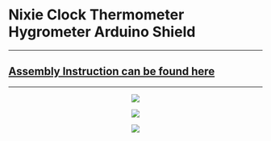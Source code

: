 # Nixie Clock Thermometer Hygrometer Arduino Shield
----
## [Assembly Instruction can be found here](http://bit.ly/nixieshield-assembly)
----

<p align="center"><img src="https://github.com/marcinsaj/Nixie-Clock-Thermometer-Hygrometer-Arduino-Shield/blob/master/extras/Nixie-Clock-Thermometer-Hygrometer-Arduino-Shield-1.jpg"></p>

<p align="center"><img src="https://github.com/marcinsaj/Nixie-Clock-Thermometer-Hygrometer-Arduino-Shield/blob/master/extras/nixie-clock-thermometer-hygrometer-arduino-shield.gif"></p>

<p align="center"><img src="https://github.com/marcinsaj/Nixie-Clock-Thermometer-Hygrometer-Arduino-Shield/blob/master/extras/Nixie-Clock-Thermometer-Hygrometer-Arduino-Shield-2.jpg"></p>

